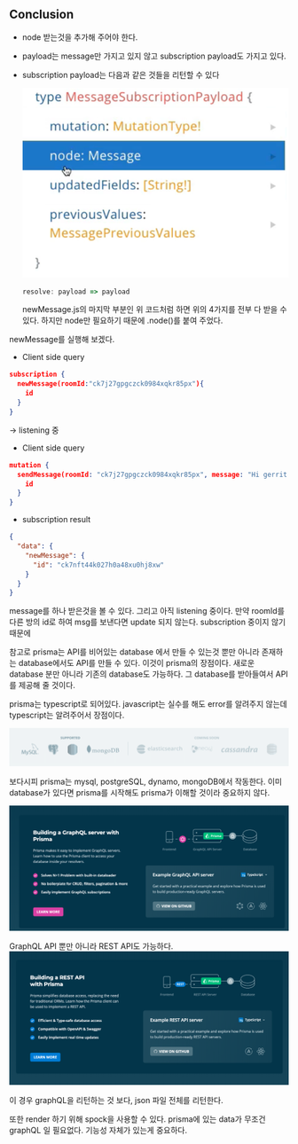 ## Conclusion

- node 받는것을 추가해 주어야 한다.
- payload는 message만 가지고 있지 않고 subscription payload도 가지고 있다.
- subscription payload는 다음과 같은 것들을 리턴할 수 있다
  
  ![payload](images/payload.png)

  ~~~javascript
  resolve: payload => payload
  ~~~

  newMessage.js의 마지막 부분인 위 코드처럼 하면 위의 4가지를 전부 다 받을 수 있다.
  하지만 node만 필요하기 때문에 .node()를 붙여 주었다.

newMessage를 실행해 보겠다.

- Client side query
~~~json
subscription {
  newMessage(roomId:"ck7j27gpgczck0984xqkr85px"){
    id
  }
}
~~~

-> listening 중

- Client side query
~~~json
mutation {
  sendMessage(roomId: "ck7j27gpgczck0984xqkr85px", message: "Hi gerrit!") {
    id
  }
}

~~~

- subscription result
~~~json
{
  "data": {
    "newMessage": {
      "id": "ck7nft44k027h0a48xu0hj8xw"
    }
  }
}
~~~

message를 하나 받은것을 볼 수 있다. 그리고 아직 listening 중이다.
만약 roomId를 다른 방의 id로 하여 msg를 보낸다면 update 되지 않는다. subscription 중이지 않기 때문에

참고로 prisma는 API를 비어있는 database 에서 만들 수 있는것 뿐만 아니라 존재하는 database에서도 API를 만들 수 있다.
이것이 prisma의 장점이다.
새로운 database 분만 아니라 기존의 database도 가능하다. 그 database를 받아들여서 API를 제공해 줄 것이다.

prisma는 typescript로 되어있다. javascript는 실수를 해도 error를 알려주지 않는데 typescript는 알려주어서 장점이다.

![database](images/database.png)

보다시피 prisma는 mysql, postgreSQL, dynamo, mongoDB에서 작동한다.
이미 database가 있다면 prisma를 시작해도 prisma가 이해할 것이라 중요하지 않다.

![GraphQL](images/GraphQL.png)

GraphQL API 뿐만 아니라 REST API도 가능하다.
![REST_API](images/REST_API.png)

이 경우 graphQL을 리턴하는 것 보다, json 파일 전체를 리턴한다.

또한 render 하기 위해 spock을 사용할 수 있다.
prisma에 있는 data가 무조건 graphQL 일 필요없다. 기능성 자체가 있는게 중요하다.
